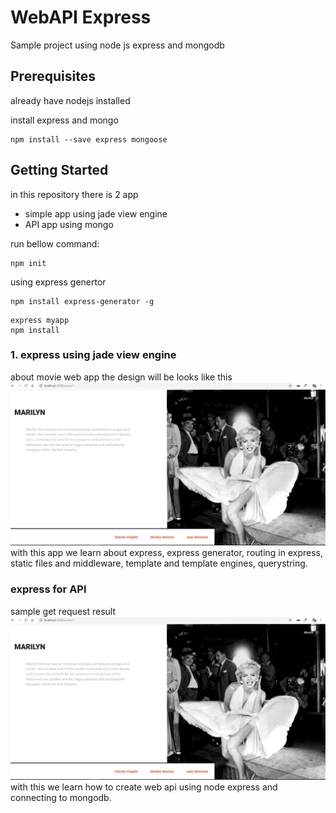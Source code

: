 # WebAPI Express
Sample project using node js express and mongodb

## Prerequisites
already have nodejs installed

install express and mongo
```
npm install --save express mongoose
```

## Getting Started
in this repository there is 2 app
- simple app using jade view engine
- API app using mongo

run bellow command:

```
npm init
```
using express genertor
```
npm install express-generator -g
```
```
express myapp
npm install
```
### 1. express using jade view engine
about movie web app the design will be looks like this
![](./CaptureWebApp.jpg)
with this app we learn about express, express generator, routing in express, static files and middleware, template and template engines, querystring.
### express for API
sample get request result
![](./CaptureWebApp.jpg)
with this we learn how to create web api using node express and connecting to mongodb.